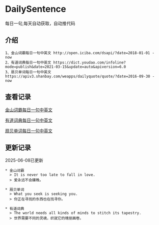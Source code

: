# DailySentence

每日一句,每天自动获取，自动推代码

## 介绍

```
1、金山词霸每日一句中英文 http://open.iciba.com/dsapi/?date=2018-01-01 - now
2、有道词典每日一句中英文 https://dict.youdao.com/infoline?mode=publish&date=2021-03-15&update=auto&apiversion=6.0
3、扇贝单词每日一句中英文 https://apiv3.shanbay.com/weapps/dailyquote/quote/?date=2016-09-30 - now
```

## 查看记录

[金山词霸每日一句中英文](./data/iciba/)

[有道词典每日一句中英文](./data/youdao/)

[扇贝单词每日一句中英文](./data/shanbay/)

## 更新记录
2025-06-08已更新 
```
* 金山词霸
  > It is never too late to fall in love.
  > 爱永远不会嫌晚。

* 扇贝单词
  > What you seek is seeking you.
  > 你正在寻找的东西也在找寻你。

* 有道词典
  > The world needs all kinds of minds to stitch its tapestry.
  > 世界需要不同的灵魂，织就它的瑰丽画卷。

```

